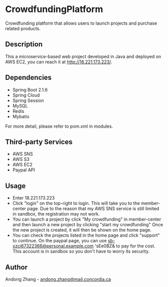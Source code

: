 # CrowdfundingPlatform
Crowdfunding platform that allows users to launch projects and purchase related products.

## Description
This a microservice-based web project developed in Java and deployed on AWS EC2, you can reach it at http://18.221.173.223/.


## Dependencies
 * Spring Boot 2.1.6
 * Spring Cloud 
 * Spring Session
 * MySQL
 * Redis
 * Mybatis

For more detail, please refer to pom.xml in modules.

## Third-party Services
 * AWS SNS
 * AWS S3
 * AWS EC2
 * Paypal API

## Usage
 * Enter 18.221.173.223
 * Click "login" on the top-right to login. This will take you to the member-center page.
    Due to the reason that my AWS SNS service is still limited in sandbox, the registration may not work.
 * You can launch a project by click "My crowdfunding" in member-center and then launch a new project by clicking "start my crowdfunding"
    Once the new project is created, it will then be shown on the home page.
 * You can check the projects listed in the home page and click "support" to continue.
    On the paypal page, you can use 
	sb-xzci67322366@personal.example.com 
	'sEe0BZ&
    to pay for the cost. This account is in sandbox so you don't have to worry its security.

## Author
Andong Zhang - andong.zhang@mail.concordia.ca
